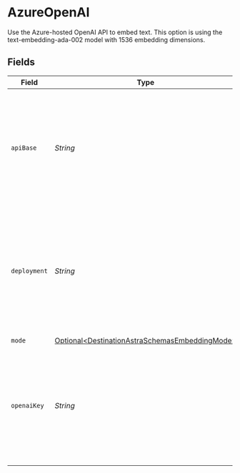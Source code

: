 # AzureOpenAI

Use the Azure-hosted OpenAI API to embed text. This option is using the text-embedding-ada-002 model with 1536 embedding dimensions.


## Fields

| Field                                                                                                                  | Type                                                                                                                   | Required                                                                                                               | Description                                                                                                            | Example                                                                                                                |
| ---------------------------------------------------------------------------------------------------------------------- | ---------------------------------------------------------------------------------------------------------------------- | ---------------------------------------------------------------------------------------------------------------------- | ---------------------------------------------------------------------------------------------------------------------- | ---------------------------------------------------------------------------------------------------------------------- |
| `apiBase`                                                                                                              | *String*                                                                                                               | :heavy_check_mark:                                                                                                     | The base URL for your Azure OpenAI resource.  You can find this in the Azure portal under your Azure OpenAI resource   | https://your-resource-name.openai.azure.com                                                                            |
| `deployment`                                                                                                           | *String*                                                                                                               | :heavy_check_mark:                                                                                                     | The deployment for your Azure OpenAI resource.  You can find this in the Azure portal under your Azure OpenAI resource | your-resource-name                                                                                                     |
| `mode`                                                                                                                 | [Optional\<DestinationAstraSchemasEmbeddingMode>](../../models/shared/DestinationAstraSchemasEmbeddingMode.md)         | :heavy_minus_sign:                                                                                                     | N/A                                                                                                                    |                                                                                                                        |
| `openaiKey`                                                                                                            | *String*                                                                                                               | :heavy_check_mark:                                                                                                     | The API key for your Azure OpenAI resource.  You can find this in the Azure portal under your Azure OpenAI resource    |                                                                                                                        |